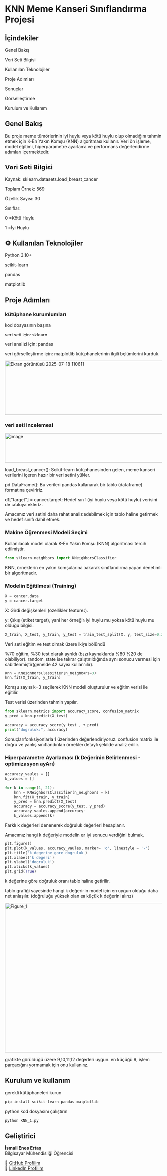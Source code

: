 # KNN Meme Kanseri Sınıflandırma Projesi

## İçindekiler
Genel Bakış

Veri Seti Bilgisi

Kullanılan Teknolojiler

Proje Adımları

Sonuçlar

Görselleştirme

Kurulum ve Kullanım

## Genel Bakış
Bu proje meme tümörlerinin iyi huylu veya kötü huylu olup olmadığını tahmin etmek için K-En Yakın Komşu (KNN) algoritması kullanır. Veri ön işleme, model eğitimi, hiperparametre ayarlama ve performans değerlendirme adımları içermektedir.


## Veri Seti Bilgisi
Kaynak: sklearn.datasets.load_breast_cancer 


Toplam Örnek: 569

Özellik Sayısı: 30

Sınıflar:

0 =Kötü Huylu

1 =İyi Huylu

## ⚙️ Kullanılan Teknolojiler
Python 3.10+

scikit-learn

pandas

matplotlib


## Proje Adımları

### kütüphane kurumlumları 

kod dosyasının başına 

veri seti için: sklearn

veri analizi için: pandas

veri görselleştirme için: matplotlib kütüphanelerinin ilgili bçlümlerini kurduk.

<img width="660" height="173" alt="Ekran görüntüsü 2025-07-18 110611" src="https://github.com/user-attachments/assets/9f0e2b81-e4c1-4b8b-8a1e-139155495466" />

### veri seti incelemesi
<img width="648" height="94" alt="image" src="https://github.com/user-attachments/assets/0d8b60cf-4f25-4e46-9639-13a3bfebe807" />

load_breast_cancer(): Scikit-learn kütüphanesinden gelen, meme kanseri verilerini içeren hazır bir veri setini yükler.

pd.DataFrame(): Bu verileri pandas kullanarak bir tablo (dataframe) formatına çeviririz.

df["target"] = cancer.target: Hedef sınıf (iyi huylu veya kötü huylu) verisini de tabloya ekleriz.

Amacımız veri setini daha rahat analiz edebilmek için tablo haline getirmek ve hedef sınıfı dahil etmek.


### Makine Öğrenmesi Modeli Seçimi 

Kullanılacak model olarak K-En Yakın Komşu (KNN) algoritması tercih edilmiştir.

```python
from sklearn.neighbors import KNeighborsClassifier
```

KNN, örneklerin en yakın komşularına bakarak sınıflandırma yapan denetimli bir algoritmadır.

### Modelin Eğitilmesi (Training)

```python
X = cancer.data
y = cancer.target
```

X: Girdi değişkenleri (özellikler features).

y: Çıkış (etiket target), yani her örneğin iyi huylu mu yoksa kötü huylu mu olduğu bilgisi.

```python
X_train, X_test, y_train, y_test = train_test_split(X, y, test_size=0.3, random_state=42)
```

Veri seti eğitim ve test olmak üzere ikiye bölündü

%70 eğitim, %30 test olarak ayrıldı (bazı kaynaklarda %80 %20 de olabiliyor). random_state ise tekrar çalıştırıldığında aynı sonucu vermesi için sabitlenmiştir(genelde 42 sayısı kullannılır).

```python
knn = KNeighborsClassifier(n_neighbors=3)
knn.fit(X_train, y_train)
```

Komşu sayısı k=3 seçilerek KNN modeli oluşturulur ve eğitim verisi ile eğitilir.

Test verisi üzerinden tahmin yapılır.

```python
from sklearn.metrics import accuracy_score, confusion_matrix
y_pred = knn.predict(X_test)

accuracy = accuracy_score(y_test , y_pred)
print("dogruluk:", accuracy)

```

Sonuçlarıfonksiyonlarla 1 üzerinden değerlendiriyoruz. confusion matrix ile doğru ve yanlış sınıflandırılan örnekler detaylı şekilde analiz edilir.

### Hiperparametre Ayarlaması (k Değerinin Belirlenmesi - optimizasyon ayArı)

```python
accuracy_vaules = []
k_values = []

for k in range(1, 21):
    knn = KNeighborsClassifier(n_neighbors = k)
    knn.fit(X_train, y_train)
    y_pred = knn.predict(X_test)
    accuracy = accuracy_score(y_test, y_pred)
    accuracy_vaules.append(accuracy)
    k_values.append(k)
```

Farklı k değerleri denenerek doğruluk değerleri hesaplanır.

Amacımız hangi k değeriyle modelin en iyi sonucu verdiğini bulmak.

```python
plt.figure()
plt.plot(k_values, accuracy_vaules, marker= 'o', linestyle = '-')
plt.title('k degerine gore dogruluk')
plt.xlabel('k degeri')
plt.ylabel('dogruluk')
plt.xticks(k_values)
plt.grid(True)
```

k değerine göre doğruluk oranı tablo haline getirilir.

tablo grafiği sayesinde hangi k değerinin model için en uygun olduğu daha net anlaşılır. (doğruluğu yüksek olan en küçük k değerini alırız)

<img width="640" height="480" alt="Figure_1" src="https://github.com/user-attachments/assets/5c4ab85d-0498-45bc-8941-473fa0831b51" />

grafikte görüldüğü üzere 9,10,11,12 değerleri uygun. en küçüğü 9, işlem parçacığını yormamak için onu kullanırız.

## Kurulum ve kullanım

gerekli kütüphaneleri kurun

```python
pip install scikit-learn pandas matplotlib
```
python kod dosyasını çalıştırın

```python
python KNN_1.py
```

## Geliştirici

**İsmail Enes Ertaş**  
Bilgisayar Mühendisliği Öğrencisi

🔗 [GitHub Profilim](https://github.com/ismailenesertas)  
🔗 [LinkedIn Profilim](https://www.linkedin.com/in/ismail-enes-ertas)











